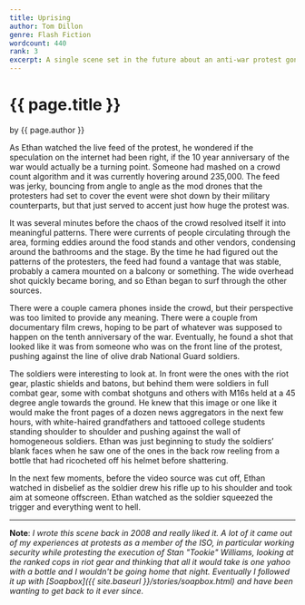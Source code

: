 ```yaml
---
title: Uprising
author: Tom Dillon
genre: Flash Fiction
wordcount: 440
rank: 3
excerpt: A single scene set in the future about an anti-war protest gone wrong.
---
```

# {{ page.title }}
by {{ page.author }}

As Ethan watched the live feed of the protest, he wondered if the speculation on the internet had been right, if the 10 year anniversary of the war would actually be a turning point. Someone had mashed on a crowd count algorithm and it was currently hovering around 235,000. The feed was jerky, bouncing from angle to angle as the mod drones that the protesters had set to cover the event were shot down by their military counterparts, but that just served to accent just how huge the protest was.

It was several minutes before the chaos of the crowd resolved itself it into meaningful patterns. There were currents of people circulating through the area, forming eddies around the food stands and other vendors, condensing around the bathrooms and the stage. By the time he had figured out the patterns of the protesters, the feed had found a vantage that was stable, probably a camera mounted on a balcony or something. The wide overhead shot quickly became boring, and so Ethan began to surf through the other sources.

There were a couple camera phones inside the crowd, but their perspective was too limited to provide any meaning. There were a couple from documentary film crews, hoping to be part of whatever was supposed to happen on the tenth anniversary of the war. Eventually, he found a shot that looked like it was from someone who was on the front line of the protest, pushing against the line of olive drab National Guard soldiers.

The soldiers were interesting to look at. In front were the ones with the riot gear, plastic shields and batons, but behind them were soldiers in full combat gear, some with combat shotguns and others with M16s held at a 45 degree angle towards the ground. He knew that this image or one like it would make the front pages of a dozen news aggregators in the next few hours, with white-haired grandfathers and tattooed college students standing shoulder to shoulder and pushing against the wall of homogeneous soldiers. Ethan was just beginning to study the soldiers’ blank faces when he saw one of the ones in the back row reeling from a bottle that had ricocheted off his helmet before shattering.

In the next few moments, before the video source was cut off, Ethan watched in disbelief as the soldier drew his rifle up to his shoulder and took aim at someone offscreen. Ethan watched as the soldier squeezed the trigger and everything went to hell.

---

**Note**: *I wrote this scene back in 2008 and really liked it. A lot of it came out of my experiences at protests as a member of the ISO, in particular working security while protesting the execution of Stan "Tookie" Williams, looking at the ranked cops in riot gear and thinking that all it would take is one yahoo with a bottle and I wouldn't be going home that night. Eventually I followed it up with [Soapbox]({{ site.baseurl }}/stories/soapbox.html) and have been wanting to get back to it ever since.*
